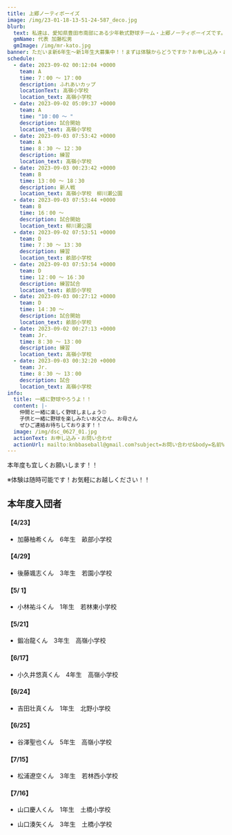 ```yaml
---
title: 上郷ノーティボーイズ
image: /img/23-01-18-13-51-24-587_deco.jpg
blurb:
  text: 私達は、愛知県豊田市南部にある少年軟式野球チーム・上郷ノーティボーイズです。野球を愛する少年・少女達の夢を育み、軟式野球を正しく指導し、体力向上と礼儀を養成します。また、親友同士の友情と交歓の場を与え、規則正しい明朗な少年・少女を育成することを目的としています。
  gmName: 代表 加藤松男
  gmImage: /img/mr-kato.jpg
banner: ただいま新6年生～新1年生大募集中！！まずは体験からどうですか？お申し込み・お問い合わせはお気軽にどうぞ！！
schedule:
  - date: 2023-09-02 00:12:04 +0000
    team: A
    time: 7：00 ～ 17：00
    description: ふれあいカップ
    locationText: 高嶺小学校
    location_text: 高嶺小学校
  - date: 2023-09-02 05:09:37 +0000
    team: A
    time: "10：00 ～ "
    description: 試合開始
    location_text: 高嶺小学校
  - date: 2023-09-03 07:53:42 +0000
    team: A
    time: 8：30 ～ 12：30
    description: 練習
    location_text: 高嶺小学校
  - date: 2023-09-03 00:23:42 +0000
    team: B
    time: 13：00 ～ 18：30
    description: 新人戦
    location_text: 高嶺小学校　柳川瀬公園
  - date: 2023-09-03 07:53:44 +0000
    team: B
    time: 16：00 ～
    description: 試合開始
    location_text: 柳川瀬公園
  - date: 2023-09-02 07:53:51 +0000
    team: D
    time: 7：30 ～ 13：30
    description: 練習
    location_text: 畝部小学校
  - date: 2023-09-03 07:53:54 +0000
    team: D
    time: 12：00 ～ 16：30
    description: 練習試合
    location_text: 畝部小学校
  - date: 2023-09-03 00:27:12 +0000
    team: D
    time: 14：30 ～
    description: 試合開始
    location_text: 畝部小学校
  - date: 2023-09-02 00:27:13 +0000
    team: Jr.
    time: 8：30 ～ 13：00
    description: 練習
    location_text: 高嶺小学校
  - date: 2023-09-03 00:32:20 +0000
    team: Jr.
    time: 8：30 ～ 13：00
    description: 試合
    location_text: 高嶺小学校
info:
  title: 一緒に野球やろうよ！！
  content: |-
    仲間と一緒に楽しく野球しましょう⚾
    子供と一緒に野球を楽しみたいお父さん、お母さん
    ぜひご連絡お待ちしております！！
  image: /img/dsc_0627_01.jpg
  actionText: お申し込み・お問い合わせ
  actionUrl: mailto:knbbaseball@gmail.com?subject=お問い合わせ&body=名前%20%3A%0D%0Aふりがな%20%3A%0D%0A電話%20%3A%0D%0A学校名%20%3A%0D%0A学年%20%3A%0D%0Aお問い合せ内容%20%3A（例、体験・見学・入団希望）
---
```

本年度も宜しくお願いします！！


※体験は随時可能です！お気軽にお越しください！！

## 本年度入団者

#### 【4/23】

* 加藤柚希くん　6年生　畝部小学校

#### 【4/29】

* 後藤颯志くん　3年生　若園小学校

#### 【5/ 1】

* 小林祐斗くん　1年生　若林東小学校

#### 【5/21】

* 鍛冶龍くん　3年生　高嶺小学校

#### 【6/17】

* 小久井悠真くん　4年生　高嶺小学校

#### 【6/24】

* 吉田壮真くん　1年生　北野小学校

#### 【6/25】

* 谷澤聖也くん　5年生　高嶺小学校

#### 【7/15】

* 松浦遼空くん　3年生　若林西小学校

#### 【7/16】

* 山口慶人くん　1年生　土橋小学校

* 山口湊矢くん　3年生　土橋小学校
